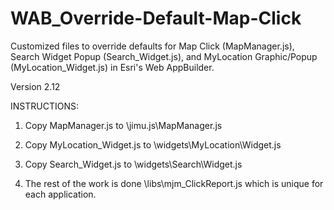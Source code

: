 # WAB_Override-Default-Map-Click
Customized files to override defaults for Map Click (MapManager.js), Search Widget Popup (Search_Widget.js), and MyLocation Graphic/Popup (MyLocation_Widget.js) in Esri's Web AppBuilder.

 Version 2.12

INSTRUCTIONS:

1. Copy MapManager.js to \jimu.js\MapManager.js

2. Copy MyLocation_Widget.js to \widgets\MyLocation\Widget.js

3. Copy Search_Widget.js to \widgets\Search\Widget.js

4. The rest of the work is done \libs\mjm_ClickReport.js which is unique for each application.
